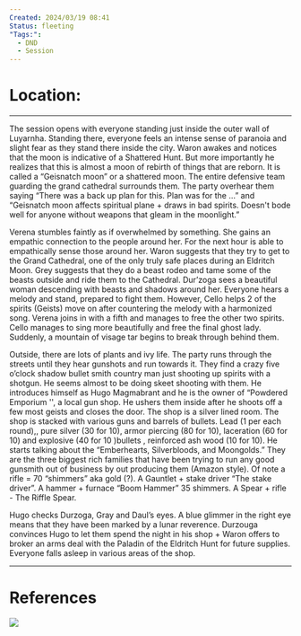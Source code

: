 ```yaml
---
Created: 2024/03/19 08:41
Status: fleeting
"Tags:":
  - DND
  - Session
---
```

# Location:
---
The session opens with everyone standing just inside the outer wall of Luyarnha. Standing there, everyone feels an intense sense of paranoia and slight fear as they stand there inside the city. Waron awakes and notices that the moon is indicative of a Shattered Hunt. But more importantly he realizes that this is almost a moon of rebirth of things that are reborn. It is called a “Geisnatch moon” or a shattered moon. The entire defensive team guarding the grand cathedral surrounds them. The party overhear them saying “There was a back up plan for this. Plan was for the …” and “Geisnatch moon affects spiritual plane + draws in bad spirits. Doesn't bode well for anyone without weapons that gleam in the moonlight.”

Verena stumbles faintly as if overwhelmed by something. She gains an empathic connection to the people around her. For the next hour is able to empathically sense those around her. Waron suggests that they try to get to the Grand Cathedral, one of the only truly safe places during an Eldritch Moon. Grey suggests that they do a beast rodeo and tame some of the beasts outside and ride them to the Cathedral. Dur’zoga sees a beautiful woman descending with beasts and shadows around her. Everyone hears a melody and stand, prepared to fight them. However, Cello helps 2 of the spirits (Geists) move on after countering the melody with a harmonized song. Verena joins in with a fifth and manages to free the other two spirits. Cello manages to sing more beautifully and free the final ghost lady. Suddenly, a mountain of visage tar begins to break through behind them.

Outside, there are lots of plants and ivy life. The party runs through the streets until they hear gunshots and run towards it. They find a crazy five o’clock shadow bullet smith country man just shooting up spirits with a shotgun. He seems almost to be doing skeet shooting with them. He introduces himself as Hugo Magmabrant and he is the owner of “Powdered Emporium '', a local gun shop. He ushers them inside after he shoots off a few most geists and closes the door. The shop is a silver lined room. The shop is stacked with various guns and barrels of bullets. Lead (1 per each round),, pure silver (30 for 10), armor piercing (80 for 10), laceration (60 for 10) and explosive (40 for 10 )bullets , reinforced ash wood (10 for 10). He starts talking about the “Emberhearts, Silverbloods, and Moongolds.” They are the three biggest rich families that have been trying to run any good gunsmith out of business by out producing them (Amazon style). Of note a rifle = 70 “shimmers” aka gold (?). A Gauntlet + stake driver “The stake driver”. A hammer + furnace “Boom Hammer” 35 shimmers. A Spear + rifle - The Riffle Spear.

Hugo checks Durzoga, Gray and Daul’s eyes. A blue glimmer in the right eye means that they have been marked by a lunar reverence. Durzouga convinces Hugo to let them spend the night in his shop + Waron offers to broker an arms deal with the Paladin of the Eldritch Hunt for future supplies. Everyone falls asleep in various areas of the shop.

---
# References
![](https://www.youtube.com/watch?v=KjO1XPlVvwo&list=PLmwaCUBw5TkIrGOm_CqB8MDqyrkhJmSse&index=4)